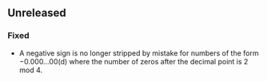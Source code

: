 ## Unreleased

### Fixed

- A negative sign is no longer stripped by mistake for numbers of the form −0.000…00(d) where the number of zeros after the decimal point is 2 mod 4.
